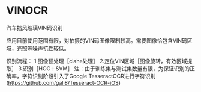 # VINOCR
汽车挡风玻璃VIN码识别

应用目前使用范围有限，对拍摄的VIN码图像限制较高。需要图像恰包含VIN码区域，光照等噪声抗性较低。

识别流程：
1.图像预处理［clahe处理］
2.定位VIN区域［图像旋转，有效区域提取］
3.识别［HOG＋SVM］
注：由于训练集与测试集数量有限，为保证识别的正确率，字符识别阶段引入了Google TesseractOCR进行字符识别(https://github.com/gali8/Tesseract-OCR-iOS)

